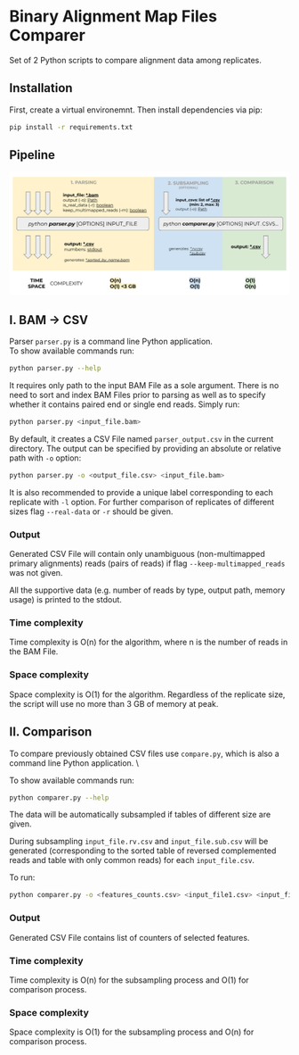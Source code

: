 # Binary Alignment Map Files Comparer

Set of 2 Python scripts to compare alignment data among replicates.

## Installation

First, create a virtual environemnt.
Then install dependencies via pip:

```bash
pip install -r requirements.txt
```

## Pipeline

![alt text](data/img/pipeline.svg "Title")

## I. BAM -> CSV

Parser `parser.py` is a command line Python application. \
To show available commands run:

```bash
python parser.py --help
```

It requires only path to the input BAM File as a sole argument. There is no need to sort and index BAM Files prior to parsing as well as to specify whether it contains paired end or single end reads. Simply run:

```bash
python parser.py <input_file.bam>
```

By default, it creates a CSV File named `parser_output.csv` in the current directory. The output can be specified by providing an absolute or relative path with `-o` option:

```bash
python parser.py -o <output_file.csv> <input_file.bam>
```

It is also recommended to provide a unique label corresponding to each replicate with `-l` option. For further comparison of replicates of different sizes flag `--real-data` or `-r` should be given.

### Output

Generated CSV File will contain only unambiguous (non-multimapped primary alignments) reads (pairs of reads) if flag `--keep-multimapped_reads` was not given.

All the supportive data (e.g. number of reads by type, output path, memory usage) is printed to the stdout.

### Time complexity

Time complexity is O(n) for the algorithm, where n is the number of reads in the BAM File.

### Space complexity

Space complexity is O(1) for the algorithm. Regardless of the replicate size, the script will use no more than 3 GB of memory at peak.

## II. Comparison

To compare previously obtained CSV files use `compare.py`, which is also a command line Python application. \

To show available commands run:

```bash
python comparer.py --help
```

The data will be automatically subsampled if tables of different size are given.

During subsampling `input_file.rv.csv` and `input_file.sub.csv` will be generated (corresponding to the sorted table of reversed complemented reads and table with only common reads) for each `input_file.csv`.

To run:
```bash
python comparer.py -o <features_counts.csv> <input_file1.csv> <input_file2.csv> ...
```

### Output

Generated CSV File contains list of counters of selected features.

### Time complexity

Time complexity is O(n) for the subsampling process and O(1) for comparison process.

### Space complexity

Space complexity is O(1) for the subsampling process and O(n) for comparison process.

